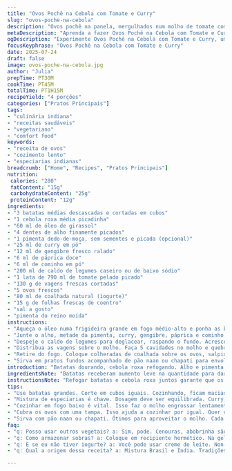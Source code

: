 ```yaml
---
title: "Ovos Pochê na Cebola com Tomate e Curry"
slug: "ovos-poche-na-cebola"
description: "Ovos pochê na panela, mergulhados num molho de tomate com batatas em cubos e uma mistura intensa de especiarias indianas. Inclui cebola roxa, alho, pimenta dedo-de-moça, curry em pó, gengibre ralado, páprica doce e cominho moído. Haricots verts dão crocância. Iogurte natural e coentro fresco finalizam o prato. Cozido lentamente até ovos com ponto e legumes macios. Serve com pão naan ou chapati para pegar molho. Vegano-friendly sem ingredientes de origem animal exceto ovos. Sem glúten e sem castanhas."
metaDescription: "Aprenda a fazer Ovos Pochê na Cebola com Tomate e Curry, uma mistura rica de sabores indianos e brasileiros em um prato reconfortante."
ogDescription: "Experimente Ovos Pochê na Cebola com Tomate e Curry, um prato que combina o melhor da culinária indiana com toques brasileiros, cheio de sabor."
focusKeyphrase: "Ovos Pochê na Cebola com Tomate e Curry"
date: 2025-07-24
draft: false
image: ovos-poche-na-cebola.jpg
author: "Julia"
prepTime: PT30M
cookTime: PT45M
totalTime: PT1H15M
recipeYield: "4 porções"
categories: ["Pratos Principais"]
tags:
- "culinária indiana"
- "receitas saudáveis"
- "vegetariano"
- "comfort food"
keywords:
- "receita de ovos"
- "cozimento lento"
- "especiarias indianas"
breadcrumb: ["Home", "Recipes", "Pratos Principais"]
nutrition: 
 calories: "280"
 fatContent: "15g"
 carbohydrateContent: "25g"
 proteinContent: "12g"
ingredients:
- "3 batatas médias descascadas e cortadas em cubos"
- "1 cebola roxa média picadinha"
- "60 ml de óleo de girassol"
- "4 dentes de alho finamente picados"
- "1 pimenta dedo-de-moça, sem sementes e picada (opcional)"
- "25 ml de curry em pó"
- "12 ml de gengibre fresco ralado"
- "6 ml de páprica doce"
- "6 ml de cominho em pó"
- "200 ml de caldo de legumes caseiro ou de baixo sódio"
- "1 lata de 790 ml de tomate pelado picado"
- "130 g de vagens frescas cortadas"
- "5 ovos frescos"
- "80 ml de coalhada natural (iogurte)"
- "15 g de folhas frescas de coentro"
- "sal a gosto"
- "pimenta do reino moída"
instructions:
- "Aqueça o óleo numa frigideira grande em fogo médio-alto e ponha as batatas com metade da cebola. Refogue por 7 minutos até começar a amolecer."
- "Junte o alho, metade da pimenta, curry, gengibre, páprica e cominho. Mexa bem e cozinhe por um minuto até liberar aroma."
- "Despeje o caldo de legumes para deglacear, raspando o fundo. Acrescente o tomate pelado e misture. Deixe ferver, abaixe o fogo e cozinhe por 27 minutos até reduzir e engrossar. Tempere com sal e pimenta."
- "Distribua as vagens sobre o molho. Faça 5 cavidades no molho e quebre um ovo em cada uma. Cubra com tampa e cozinhe por 7 minutos, fogo baixo, até os ovos firmarem e as vagens ficarem macias."
- "Retire do fogo. Coloque colheradas de coalhada sobre os ovos, salpique o restante da cebola, pimenta e as folhas de coentro."
- "Sirva em pratos fundos acompanhado de pão naan ou chapati para envolver o molho."
introduction: "Batatas dourando, cebola roxa refogando. Alho e pimenta dedo-de-moça em cena. Especiarias indianas espalham aroma pelo ar — curry, gengibre, paprika, cominho. O tomate entra, pelado, vira molho denso, cheio de sabor. Vagens crocantes jogadas por cima, cor e textura. Cavidades abertas na mistura. Ovos frescos, delicados, quebrados direto ali. Tampo fecha, cozimento lento até ponto certo: claras firmes, gemas macias. Coalhada e coentro derramados no final, frescor que arremata. Pão naan para mergulhar, garantir cada gota. Tudo pronto pra mesa, mistura Brasil e Índia na cozinha."
ingredientsNote: "Batatas receberam aumento leve na quantidade para dar corpo ao prato. Cebola roxa dividida em duas partes para contraste de textura e aroma: uma parte refogada junto, outra crua para crocância e frescor na finalização. Óleo de girassol substitui azeite para sabor neutro, deixando especiarias brilharem. Pimenta dedo-de-moça traz picância modulada — tire sementes para amenizar ou deixe para mais fogo. Curry em pó, gengibre ralado, páprica e cominho são a base aromática, a alma indiana no molho, balanceados para não mascarar a simplicidade dos ingredientes principais. Caldo de legumes feito em casa intensifica sabor. Tomate pelado substitui tomate em cubos para textura rústica com pele que adiciona corpo ao molho. Vagens frescas trocam o haricot vert para variedade local e textura crocante. A coalhada natural no final traz leveza, suaviza o calor, conexão com a culinária brasileira. Coentro fresco como sempre — nota verde e impactante que remete a misturas populares no Brasil e Índia."
instructionsNote: "Refogar batatas e cebola roxa juntos garante que os tubérculos absorvam o sabor e que a cebola perca acidez. Adicionar o alho, pimenta e especiarias depois que a batata já começa a cozinhar evita que queimem e fiquem amargos. Deglacear superfície com caldo traz umidade para o fundo da panela, liberando sabores grudados. Reduzir o molho em fogo baixo permite concentração, as batatas vão amolecendo lentamente no líquido aromático. Incluir os vegetais em textura firme como vagem no fim preserva crocância. Criar cavidades para ovos diretamente no molho é essencial para cada um cozinhar em seu espaço, sem se misturar. Cozinhar com tampa regula temperatura e mantém umidade, importante para que o branco firme e a gema fique cremosa. Finalizar com coalhada e coentro cria contraste de temperaturas e sabores, os ingredientes crus após cozimento ouvem e armam a explosão de frescor. Servir pelo menos com pão indiano — naan ou chapati — porque molho pede colheradas junto."
tips:
- "Use batatas grandes. Corte em cubos iguais. Cozinhando, ficam macias. Não exagere no fogo, para não desmanchar. Mexa regularmente. A cebola roxa é essencial. Refogar até ficar transparente é o ideal. Aroma invade a cozinha. Alho e pimenta devem ser adicionados depois. Assim, não queimam. Isso é importante para o sabor."
- "Mistura de especiarias é chave. Dosagem deve ser equilibrada. Curry, páprica e cominho dão profundidade. Gengibre traz frescor. A pimenta pode ser ajustada. Remova as sementes para menos ardência. Ou deixe, se preferir mais picante. Caldo de legumes caseiro faz diferença. Intensifica o sabor. Não use caldo de caixa."
- "Cozinhar em fogo baixo é vital. Isso faz o molho engrossar lentamente. Não tenha pressa. Vegetais como as vagens devem ser firmes. Adicione no final. Assim, mantêm a crocância. Não esqueça de fazer cavidades no molho. Para cada ovo ter espaço. Isso garante um cozimento uniforme."
- "Cubra os ovos com uma tampa. Isso ajuda a cozinhar por igual. Quer claras firmes? Gemas moles e cremosas? Timing importa muito. Sete minutos é o ideal. A coalhada no final traz leveza. Use iogurte natural. E coentro picado para frescor na finalização. Balança o prato."
- "Sirva com pão naan ou chapati. Ótimos para aproveitar o molho. Cada colherada deve ser saborosa. Apresentação é importante. Pratos fundos funcionam melhor. Pode ser um jantar ou almoço mais descolado. Concentre-se em manter a temperatura. Evite que o prato esfrie rapidamente. Pronto para a mesa."
faq:
- "q: Posso usar outros vegetais? a: Sim, pode. Cenouras, abobrinha são boas opções. Pense em texturas. Mas legumes devem cozinhar no tempo certo. Reduce sabor além do esperado. Não pode ficar mole."
- "q: Como armazenar sobras? a: Coloque em recipiente hermético. Na geladeira, podem durar 2 a 3 dias. Para reaquecer, coloque no fogo baixo. Evite micro-ondas. Pode deixar o ovo borrachudo."
- "q: E se eu não tiver iogurte? a: Você pode usar creme de leite. Non-dairy também funciona. Fazer com tofu amassado é possível. Resultados diferentes, mas sabor mantém. Experimente e veja o que gosta mais."
- "q: Qual a origem dessa receita? a: Mistura Brasil e Índia. Tradições combinadas, por causa da história. Famílias indianas no Brasil criaram este prato. Apreciando sabores de ambos os mundos. Mistura rica e interessante."

---
```

